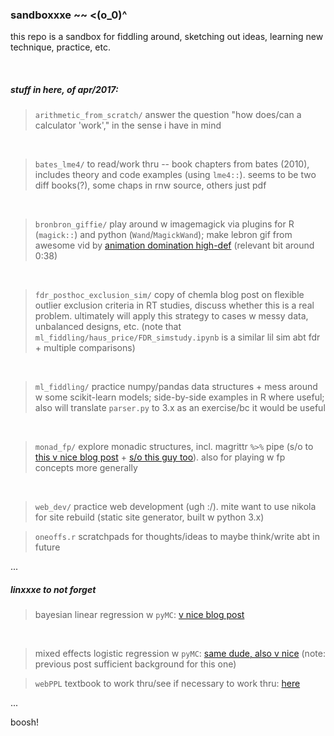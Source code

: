 
### sandboxxxe ~~ <(o_0)^ 

this repo is a sandbox for fiddling around, sketching out ideas, learning new technique, practice, etc.

<br>

##### stuff in here, of apr/2017:

> `arithmetic_from_scratch/` 
	answer the question "how does/can a calculator 'work'," in the sense i have in mind 

<br>

> `bates_lme4/`
	to read/work thru -- book chapters from bates (2010), includes theory and code examples (using `lme4::`). seems to be two diff books(?), some chaps in rnw source, others just pdf

<br>

> `bronbron_giffie/` 
	play around w imagemagick via plugins for R (`magick::`) and python (`Wand`/`MagickWand`); make lebron gif from awesome vid by [animation domination high-def](https://www.youtube.com/watch?v=fAufyxBD-tI) (relevant bit around 0:38)

<br>

> `fdr_posthoc_exclusion_sim/`
	copy of chemla blog post on flexible outlier exclusion criteria in RT studies, discuss whether this is a real problem. ultimately will apply this strategy to cases w messy data, unbalanced designs, etc. (note that `ml_fiddling/haus_price/FDR_simstudy.ipynb` is a similar lil sim abt fdr + multiple comparisons) 

<br>


> `ml_fiddling/` 
	practice numpy/pandas data structures + mess around w some scikit-learn models; side-by-side examples in R where useful; also will translate `parser.py` to 3.x as an exercise/bc it would be useful

<br>

> `monad_fp/` 
	explore monadic structures, incl. magrittr `%>%` pipe (s/o to [this v nice blog post](http://www.win-vector.com/blog/2016/08/the-magrittr-monad/) + [s/o this guy too](http://randomlydistributedthoughts.blogspot.com/2014/06/using-writer-monads-in-r.html)). also for playing w fp concepts more generally

<br>

> `web_dev/` 
	practice web development (ugh :/). mite want to use nikola for site rebuild (static site generator, built w python 3.x)

> `oneoffs.r` 
	scratchpads for thoughts/ideas to maybe think/write abt in future


...
<br>


##### linxxxe to not forget

> bayesian linear regression w `pyMC`: [v nice blog post](https://dsaber.com/2014/05/28/bayesian-regression-with-pymc-a-brief-tutorial/)

<br>

> mixed effects logistic regression w `pyMC`: [same dude, also v nice](https://dsaber.com/2016/08/27/analyze-your-experiment-with-a-multilevel-logistic-regression-using-pymc3/) (note: previous post sufficient background for this one)

> `webPPL` textbook to work thru/see if necessary to work thru: [here](https://probmods.org/chapters/02-generative-models.html)

...
<br>

boosh!


